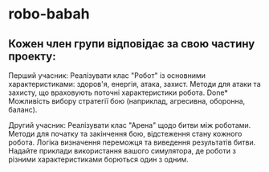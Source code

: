 # robo-babah

## Кожен член групи відповідає за свою частину проекту:

Перший учасник: Реалізувати клас "Робот" із основними характеристиками: здоров'я, енергія, атака, захист. 
Методи для атаки та захисту, що враховують поточні характеристики робота.  Done*
Можливість вибору стратегії бою (наприклад, агресивна, оборонна, баланс). 

Другий учасник: Реалізувати клас "Арена" щодо битви між роботами. 
Методи для початку та закінчення бою, відстеження стану кожного робота. 
Логіка визначення переможця та виведення результатів битви. 
Надайте приклади використання вашого симулятора, де роботи з різними характеристиками борються один з одним. 
